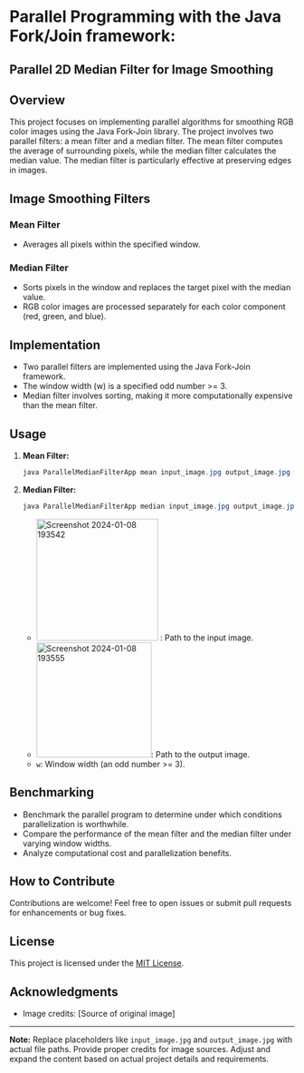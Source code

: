 # Parallel Programming with the Java Fork/Join framework:
## Parallel 2D Median Filter for Image Smoothing

## Overview

This project focuses on implementing parallel algorithms for smoothing RGB color images using the Java Fork-Join library. The project involves two parallel filters: a mean filter and a median filter. The mean filter computes the average of surrounding pixels, while the median filter calculates the median value. The median filter is particularly effective at preserving edges in images.

## Image Smoothing Filters

### Mean Filter
- Averages all pixels within the specified window.

### Median Filter
- Sorts pixels in the window and replaces the target pixel with the median value.
- RGB color images are processed separately for each color component (red, green, and blue).

## Implementation

- Two parallel filters are implemented using the Java Fork-Join framework.
- The window width (w) is a specified odd number >= 3.
- Median filter involves sorting, making it more computationally expensive than the mean filter.

## Usage

1. **Mean Filter:**
   ```java
   java ParallelMedianFilterApp mean input_image.jpg output_image.jpg w
   ```

2. **Median Filter:**
   ```java
   java ParallelMedianFilterApp median input_image.jpg output_image.jpg w
   ```

   - <img width="215" alt="Screenshot 2024-01-08 193542" src="https://github.com/Athi-sirmatt/Parallel_Programming-Image-Smoothing/assets/93771863/04a9dbb8-5697-49cf-a1c5-e0e7983bd593"> : Path to the input image.
   - <img width="203" alt="Screenshot 2024-01-08 193555" src="https://github.com/Athi-sirmatt/Parallel_Programming-Image-Smoothing/assets/93771863/0f07fbd7-5278-4838-a846-933e74f9a015">: Path to the output image.
   - `w`: Window width (an odd number >= 3).

## Benchmarking

- Benchmark the parallel program to determine under which conditions parallelization is worthwhile.
- Compare the performance of the mean filter and the median filter under varying window widths.
- Analyze computational cost and parallelization benefits.

## How to Contribute

Contributions are welcome! Feel free to open issues or submit pull requests for enhancements or bug fixes.

## License

This project is licensed under the [MIT License](LICENSE).

## Acknowledgments
- Image credits: [Source of original image]

---

**Note:** Replace placeholders like `input_image.jpg` and `output_image.jpg` with actual file paths. Provide proper credits for image sources. Adjust and expand the content based on actual project details and requirements.
